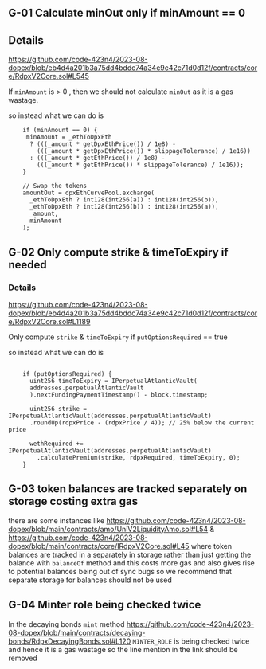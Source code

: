 ## G-01 Calculate minOut only if minAmount == 0 

## Details 
https://github.com/code-423n4/2023-08-dopex/blob/eb4d4a201b3a75dd4bddc74a34e9c42c71d0d12f/contracts/core/RdpxV2Core.sol#L545

If `minAmount` is > 0 , then we should not calculate `minOut` as it is a gas wastage.

so instead what we can do is
```solidity
    if (minAmount == 0) {
     minAmount = _ethToDpxEth
      ? (((_amount * getDpxEthPrice()) / 1e8) -
        (((_amount * getDpxEthPrice()) * slippageTolerance) / 1e16))
      : (((_amount * getEthPrice()) / 1e8) -
        (((_amount * getEthPrice()) * slippageTolerance) / 1e16));
    }

    // Swap the tokens
    amountOut = dpxEthCurvePool.exchange(
      _ethToDpxEth ? int128(int256(a)) : int128(int256(b)),
      _ethToDpxEth ? int128(int256(b)) : int128(int256(a)),
      _amount,
      minAmount
    );
```

## G-02 Only compute strike & timeToExpiry if needed

### Details
https://github.com/code-423n4/2023-08-dopex/blob/eb4d4a201b3a75dd4bddc74a34e9c42c71d0d12f/contracts/core/RdpxV2Core.sol#L1189

Only compute `strike` & `timeToExpiry` if `putOptionsRequired` == true 

so instead what we can do is

```solidity

    if (putOptionsRequired) {
      uint256 timeToExpiry = IPerpetualAtlanticVault(
      addresses.perpetualAtlanticVault
      ).nextFundingPaymentTimestamp() - block.timestamp;

      uint256 strike = IPerpetualAtlanticVault(addresses.perpetualAtlanticVault)
      .roundUp(rdpxPrice - (rdpxPrice / 4)); // 25% below the current price

      wethRequired += IPerpetualAtlanticVault(addresses.perpetualAtlanticVault)
        .calculatePremium(strike, rdpxRequired, timeToExpiry, 0);
    }
```

## G-03 token balances are tracked separately on storage costing extra gas 

there are some instances like https://github.com/code-423n4/2023-08-dopex/blob/main/contracts/amo/UniV2LiquidityAmo.sol#L54 & https://github.com/code-423n4/2023-08-dopex/blob/main/contracts/core/IRdpxV2Core.sol#L45 where token balances are tracked in a separately in storage rather than just getting the balance with `balanceOf` method and this costs more gas and also gives rise to potential balances being out of sync bugs so we recommend that separate storage for balances should not be used

## G-04 Minter role being checked twice

In the decaying bonds `mint` method https://github.com/code-423n4/2023-08-dopex/blob/main/contracts/decaying-bonds/RdpxDecayingBonds.sol#L120 `MINTER_ROLE` is being checked twice and hence it is a gas wastage so the line mention in the link should be removed